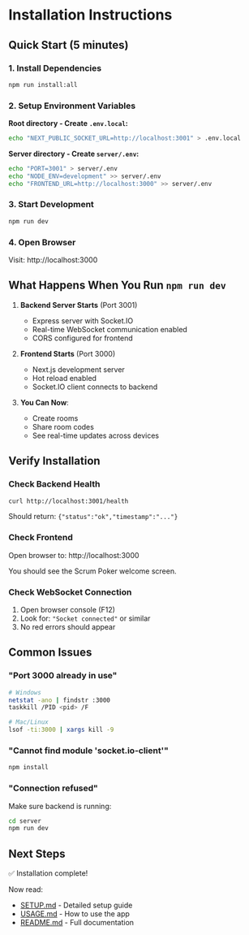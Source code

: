 # Installation Instructions

## Quick Start (5 minutes)

### 1. Install Dependencies
```bash
npm run install:all
```

### 2. Setup Environment Variables

**Root directory - Create `.env.local`:**
```bash
echo "NEXT_PUBLIC_SOCKET_URL=http://localhost:3001" > .env.local
```

**Server directory - Create `server/.env`:**
```bash
echo "PORT=3001" > server/.env
echo "NODE_ENV=development" >> server/.env
echo "FRONTEND_URL=http://localhost:3000" >> server/.env
```

### 3. Start Development
```bash
npm run dev
```

### 4. Open Browser
Visit: http://localhost:3000

## What Happens When You Run `npm run dev`

1. **Backend Server Starts** (Port 3001)
   - Express server with Socket.IO
   - Real-time WebSocket communication enabled
   - CORS configured for frontend

2. **Frontend Starts** (Port 3000)
   - Next.js development server
   - Hot reload enabled
   - Socket.IO client connects to backend

3. **You Can Now**:
   - Create rooms
   - Share room codes
   - See real-time updates across devices

## Verify Installation

### Check Backend Health
```bash
curl http://localhost:3001/health
```

Should return: `{"status":"ok","timestamp":"..."}`

### Check Frontend
Open browser to: http://localhost:3000

You should see the Scrum Poker welcome screen.

### Check WebSocket Connection
1. Open browser console (F12)
2. Look for: `"Socket connected"` or similar
3. No red errors should appear

## Common Issues

### "Port 3000 already in use"
```bash
# Windows
netstat -ano | findstr :3000
taskkill /PID <pid> /F

# Mac/Linux
lsof -ti:3000 | xargs kill -9
```

### "Cannot find module 'socket.io-client'"
```bash
npm install
```

### "Connection refused"
Make sure backend is running:
```bash
cd server
npm run dev
```

## Next Steps

✅ Installation complete!

Now read:
- [SETUP.md](./SETUP.md) - Detailed setup guide
- [USAGE.md](./USAGE.md) - How to use the app
- [README.md](./README.md) - Full documentation
